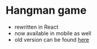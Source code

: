 # Hangman game

- rewritten in React
- now available in mobile as well
- old version can be found [here](https://javohir-hangman-game.netlify.app/)
